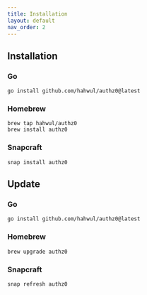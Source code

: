 ```yaml
---
title: Installation
layout: default
nav_order: 2
---
```


## Installation
### Go
```
go install github.com/hahwul/authz0@latest
```

### Homebrew
```
brew tap hahwul/authz0
brew install authz0
```

### Snapcraft
```
snap install authz0
```

## Update
### Go
```
go install github.com/hahwul/authz0@latest
```

### Homebrew
```
brew upgrade authz0
```

### Snapcraft
```
snap refresh authz0
```